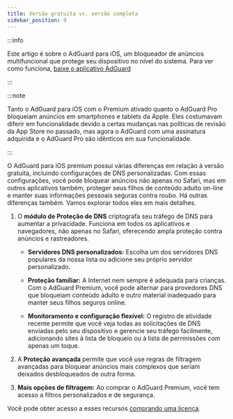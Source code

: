 ```yaml
---
title: Versão gratuita vs. versão completa
sidebar_position: 9
---
```


:::info

Este artigo é sobre o AdGuard para iOS, um bloqueador de anúncios multifuncional que protege seu dispositivo no nível do sistema. Para ver como funciona, [baixe o aplicativo AdGuard](https://agrd.io/download-kb-adblock)

:::

:::note

Tanto o AdGuard para iOS com o Premium ativado quanto o AdGuard Pro bloqueiam anúncios em smartphones e tablets da Apple. Eles costumavam diferir em funcionalidade devido a certas mudanças nas políticas de revisão da App Store no passado, mas agora o AdGuard com uma assinatura adquirida e o AdGuard Pro são idênticos em sua funcionalidade.

:::

O AdGuard para iOS premium possui várias diferenças em relação à versão gratuita, incluindo configurações de DNS personalizadas. Com essas configurações, você pode bloquear anúncios não apenas no Safari, mas em outros aplicativos também, proteger seus filhos de conteúdo adulto on-line e manter suas informações pessoais seguras contra roubo. Há outras diferenças também. Vamos explorar todos eles em mais detalhes.

1. O **módulo de Proteção de DNS** criptografa seu tráfego de DNS para aumentar a privacidade. Funciona em todos os aplicativos e navegadores, não apenas no Safari, oferecendo ampla proteção contra anúncios e rastreadores.

    - **Servidores DNS personalizados:** Escolha um dos servidores DNS populares da nossa lista ou adicione seu próprio servidor personalizado.

    - **Proteção famíliar:** A Internet nem sempre é adequada para crianças. Com o AdGuard Premium, você pode alternar para provedores DNS que bloqueiam conteúdo adulto e outro material inadequado para manter seus filhos seguros online.

    - **Monitoramento e configuração flexível:** O registro de atividade recente permite que você veja todas as solicitações de DNS enviadas pelo seu dispositivo e gerencie seu tráfego facilmente, adicionando sites à lista de bloqueio ou à lista de perrmissões com apenas um toque.

2. A **Proteção avançada** permite que você use regras de filtragem avançadas para bloquear anúncios mais complexos que seriam deixados desbloqueados de outra forma.

3. **Mais opções de filtragem:** Ao comprar o AdGuard Premium, você tem acesso a filtros personalizados e de segurança.

Você pode obter acesso a esses recursos [comprando uma licença](https://adguard.com/license.html).
